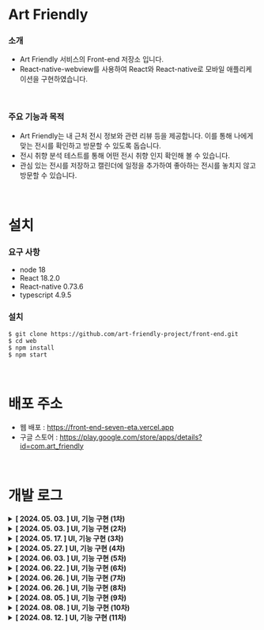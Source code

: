 # Art Friendly
### 소개
- Art Friendly 서비스의 Front-end 저장소 입니다.
- React-native-webview를 사용하여 React와 React-native로 모바일 애플리케이션을 구현하였습니다.

<br />

### 주요 기능과 목적
- Art Friendly는 내 근처 전시 정보와 관련 리뷰 등을 제공합니다. 이를 통해 나에게 맞는 전시를 확인하고 방문할 수 있도록 돕습니다.
- 전시 취향 분석 테스트를 통해 어떤 전시 취향 인지 확인해 볼 수 있습니다.
- 관심 있는 전시를 저장하고 캘린더에 일정을 추가하여 좋아하는 전시를 놓치지 않고 방문할 수 있습니다.

<br />

# 설치
### 요구 사항
- node 18
- React 18.2.0
- React-native 0.73.6
- typescript 4.9.5

### 설치
```
$ git clone https://github.com/art-friendly-project/front-end.git
$ cd web
$ npm install
$ npm start
```

<br />

# 배포 주소
- 웹 배포 : https://front-end-seven-eta.vercel.app
- 구글 스토어 : https://play.google.com/store/apps/details?id=com.art_friendly<br />


<br />

# 개발 로그
<details>
  <summary><b>[ 2024. 05. 03. ] UI, 기능 구현 (1차)</b></summary>
  &nbsp;&nbsp; - &nbsp;로그인, 서비스 이용 약관, 접근 권한, 메인, 전시 목록, 관심 목록, 프로필 등 UI 구현
  <br />&nbsp;&nbsp; - &nbsp;모바일 하드웨어 뒤로가기 Webview에 적용
  <br />&nbsp;&nbsp; - &nbsp;메인 배너, 리뷰 슬라이드 기능 (Swiper 라이브러리 사용)
  <br />&nbsp;&nbsp; - &nbsp;안드로이드 위치, 사진첩, 알림, 달력 권한 설정 기능
  <br />&nbsp;&nbsp; - &nbsp;안드로이드 달력 연동한 전시 일정 추가 기능 (react-native-calendar-events 라이브러리 사용)
</details>
<details>
  <summary><b>[ 2024. 05. 03. ] UI, 기능 구현 (2차)</b></summary>
  &nbsp;&nbsp; - &nbsp;Lazy loading 기능 구현
  <br />&nbsp;&nbsp; - &nbsp;캘린더 선택 UI 변경
  <br />&nbsp;&nbsp; - &nbsp;프로필 수정 페이지 UI 구현
</details>
<details>
  <summary><b>[ 2024. 05. 17. ] UI, 기능 구현 (3차)</b></summary>
  &nbsp;&nbsp; - &nbsp;담벼락, 캘린더 일정 추가 UI 변경
  <br />&nbsp;&nbsp; - &nbsp;IOS 화면에 맞게 UI 수정
  <br />&nbsp;&nbsp; - &nbsp;IOS 권한 설정 추가(위치, 캘린더 등)
</details>
<details>
  <summary><b>[ 2024. 05. 27. ] UI, 기능 구현 (4차)</b></summary>
  &nbsp;&nbsp; - &nbsp;카카오 로그인 기능 구현
  <br />&nbsp;&nbsp; - &nbsp;전시목록, 담벼락, 프로필 등 데이터 조회 기능 구현
  <br />&nbsp;&nbsp; - &nbsp;담벼락 작성, 프로필 수정, mbti 검사 등 등록 및 수정 기능 구현
</details>
<details>
  <summary><b>[ 2024. 06. 03. ] UI, 기능 구현 (5차)</b></summary>
  &nbsp;&nbsp; - &nbsp;UI 일부 수정 및 삭제
  <br />&nbsp;&nbsp; - &nbsp;fetching, UI 오류 해결
  <br />&nbsp;&nbsp; - &nbsp;자동로그인, accessToken 재발급 기능 구현
</details>
<details>
  <summary><b>[ 2024. 06. 22. ] UI, 기능 구현 (6차)</b></summary>
  &nbsp;&nbsp; - &nbsp;UI 일부 수정 및 삭제
  <br />&nbsp;&nbsp; - &nbsp;Footer 추가
</details>
<details>
  <summary><b>[ 2024. 06. 26. ] UI, 기능 구현 (7차)</b></summary>
  &nbsp;&nbsp; - &nbsp;자동 로그인 기능 수정
  <br />&nbsp;&nbsp; - &nbsp;스크롤바 UI 변경
  <br />&nbsp;&nbsp; - &nbsp;전시 희망 취소 시 닉네임 나오도록 UI 수정
  <br />&nbsp;&nbsp; - &nbsp;전시 희망 수정 시 patch 요청 제대로 갈 수 있도록 요류 수정
  <br />&nbsp;&nbsp; - &nbsp;무한로딩, 서버요청 시 로딩 UI(스피너, 스켈레톤) 추가
</details>
<details>
  <summary><b>[ 2024. 06. 26. ] UI, 기능 구현 (8차)</b></summary>
  &nbsp;&nbsp; - &nbsp;화면 너비 맞게 UI 수정
  <br />&nbsp;&nbsp; - &nbsp;모바일 물리버튼 뒤로가기 기능 추가
</details>
<details>
  <summary><b>[ 2024. 08. 05. ] UI, 기능 구현 (9차)</b></summary>
  &nbsp;&nbsp; - &nbsp;react-query 도입
  <br />&nbsp;&nbsp; - &nbsp;모바일 물리버튼 뒤로가기 기능 수정
</details>
<details>
  <summary><b>[ 2024. 08. 08. ] UI, 기능 구현 (10차)</b></summary>
  &nbsp;&nbsp; - &nbsp;react-query custom hook으로 관리
</details>
<details>
  <summary><b>[ 2024. 08. 12. ] UI, 기능 구현 (11차)</b></summary>
  &nbsp;&nbsp; - &nbsp;redux-persist 도입
  <br />&nbsp;&nbsp; - &nbsp;개인정보 이용약관 수정
</details>
